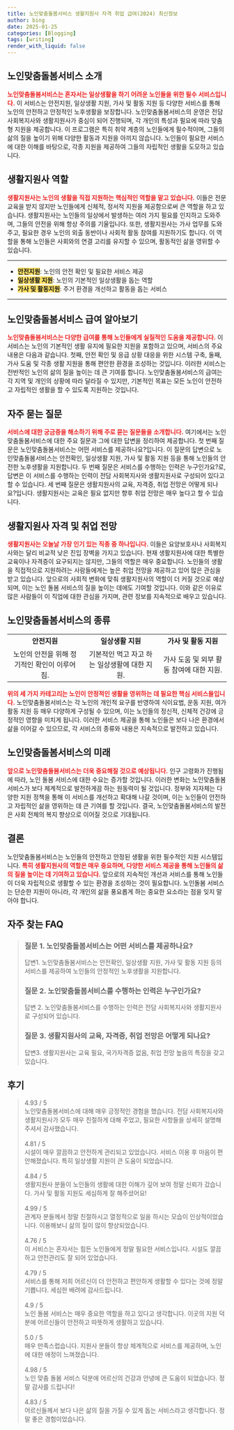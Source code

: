 ```yaml
---
title: 노인맞춤돌봄서비스 생활지원사 자격 취업 급여(2024) 최신정보
author: bing
date: 2025-01-25
categories: [Blogging]
tags: [writing]
render_with_liquid: false
---
```



<h2 id='노인맞춤돌봄서비스_소개'>노인맞춤돌봄서비스 소개</h2>

<p><b><span style="color: #ee2323;">노인맞춤돌봄서비스는 혼자서는 일상생활을 하기 어려운 노인들을 위한 필수 서비스입니다.</span></b> 이 서비스는 안전지원, 일상생활 지원, 가사 및 활동 지원 등 다양한 서비스를 통해 노인의 안전하고 안정적인 노후생활을 보장합니다. 노인맞춤돌봄서비스의 운영은 전담 사회복지사와 생활지원사가 중심이 되어 진행되며, 각 개인의 특성과 필요에 따라 맞춤형 지원을 제공합니다. 이 프로그램은 특히 취약 계층의 노인들에게 필수적이며, 그들의 삶의 질을 높이기 위해 다양한 활동과 지원을 아끼지 않습니다. 노인들이 필요한 서비스에 대한 이해를 바탕으로, 각종 지원을 제공하여 그들의 자립적인 생활을 도모하고 있습니다.</p>

<h2 id='생활지원사_역할'>생활지원사 역할</h2>

<p><b><span style="color: #ee2323;">생활지원사는 노인의 생활을 직접 지원하는 핵심적인 역할을 맡고 있습니다.</span></b> 이들은 전문 교육을 받지 않지만 노인들에게 신체적, 정서적 지원을 제공함으로써 큰 역할을 하고 있습니다. 생활지원사는 노인들의 일상에서 발생하는 여러 가지 필요를 인지하고 도와주며, 그들의 안전을 위해 항상 주의를 기울입니다. 또한, 생활지원사는 가사 업무를 도와주고, 필요한 경우 노인의 외출 동반이나 사회적 활동 참여를 지원하기도 합니다. 이 역할을 통해 노인들은 사회와의 연결 고리를 유지할 수 있으며, 활동적인 삶을 영위할 수 있습니다.</p>

<hr />

<ul>
    <li><b><span style="background-color: #ffe066;">안전지원</span></b>: 노인의 안전 확인 및 필요한 서비스 제공</li>
    <li><b><span style="background-color: #ffe066;">일상생활 지원</span></b>: 노인의 기본적인 일상생활을 돕는 역할</li>
    <li><b><span style="background-color: #ffe066;">가사 및 활동지원</span></b>: 주거 환경을 개선하고 활동을 돕는 서비스</li>
</ul>

<hr />

<h2 id='노인맞춤돌봄서비스_급여'>노인맞춤돌봄서비스 급여 알아보기</h2>

<p><b><span style="color: #ee2323;">노인맞춤돌봄서비스는 다양한 급여를 통해 노인들에게 실질적인 도움을 제공합니다.</span></b> 이 서비스는 노인의 기본적인 생활 유지에 필요한 지원을 포함하고 있으며, 서비스의 주요 내용은 다음과 같습니다. 첫째, 안전 확인 및 응급 상황 대응을 위한 시스템 구축, 둘째, 가사 도움 및 각종 생활 지원을 통해 편안한 환경을 조성하는 것입니다. 이러한 서비스는 전반적인 노인의 삶의 질을 높이는 데 큰 기여를 합니다. 노인맞춤돌봄서비스의 급여는 각 지역 및 개인의 상황에 따라 달라질 수 있지만, 기본적인 목표는 모든 노인이 안전하고 자립적인 생활을 할 수 있도록 지원하는 것입니다.</p>

<h2 id='자주_묻는_질문'>자주 묻는 질문</h2>

<p><b><span style="color: #ee2323;">서비스에 대한 궁금증을 해소하기 위해 주로 묻는 질문들을 소개합니다.</span></b> 여기에서는 노인맞춤돌봄서비스에 대한 주요 질문과 그에 대한 답변을 정리하여 제공합니다. 첫 번째 질문은 노인맞춤돌봄서비스는 어떤 서비스를 제공하나요?입니다. 이 질문의 답변으로 노인맞춤돌봄서비스는 안전확인, 일상생활 지원, 가사 및 활동 지원 등을 통해 노인들의 안전한 노후생활을 지원합니다. 두 번째 질문은 서비스를 수행하는 인력은 누구인가요?로, 답변은 이 서비스를 수행하는 인력이 전담 사회복지사와 생활지원사로 구성되어 있다고 할 수 있습니다. 세 번째 질문은 생활지원사의 교육, 자격증, 취업 전망은 어떻게 되나요?입니다. 생활지원사는 교육은 필요 없지만 향후 취업 전망은 매우 높다고 할 수 있습니다.</p>

<h2 id='생활지원사_자격'>생활지원사 자격 및 취업 전망</h2>

<p><b><span style="color: #ee2323;">생활지원사는 오늘날 가장 인기 있는 직종 중 하나입니다.</span></b> 이들은 요양보호사나 사회복지사와는 달리 비교적 낮은 진입 장벽을 가지고 있습니다. 현재 생활지원사에 대한 특별한 교육이나 자격증이 요구되지는 않지만, 그들의 역할은 매우 중요합니다. 노인들의 생활을 직접적으로 지원하려는 사람들에게는 높은 취업 전망을 제공하고 있어 많은 관심을 받고 있습니다. 앞으로의 사회적 변화에 맞춰 생활지원사의 역할이 더 커질 것으로 예상되며, 이는 노인 돌봄 서비스의 질을 높이는 데에도 기여할 것입니다. 이와 같은 이유로 많은 사람들이 이 직업에 대한 관심을 가지며, 관련 정보를 지속적으로 배우고 있습니다.</p>

<h2 id='노인맞춤돌봄서비스의_종류'>노인맞춤돌봄서비스의 종류</h2>

<table>
    <tr>
        <td style="text-align: center; height: 17px;"><b>안전지원</b></td>
        <td style="text-align: center; height: 17px;"><b>일상생활 지원</b></td>
        <td style="text-align: center; height: 17px;"><b>가사 및 활동 지원</b></td>
    </tr>
    <tr>
        <td style="text-align: center; height: 17px;">노인의 안전을 위해 정기적인 확인이 이루어짐.</td>
        <td style="text-align: center; height: 17px;">기본적인 먹고 자고 하는 일상생활에 대한 지원.</td>
        <td style="text-align: center; height: 17px;">가사 도움 및 외부 활동 참여에 대한 지원.</td>
    </tr>
</table>

<p><b><span style="color: #ee2323;">위의 세 가지 카테고리는 노인이 안정적인 생활을 영위하는 데 필요한 핵심 서비스들입니다.</span></b> 노인맞춤돌봄서비스는 각 노인의 개인적 요구를 반영하여 식이요법, 운동 지원, 여가 활동 지원 등 매우 다양하게 구성될 수 있으며, 이는 노인들의 정신적, 신체적 건강에 긍정적인 영향을 미치게 됩니다. 이러한 서비스 제공을 통해 노인들은 보다 나은 환경에서 삶을 이어갈 수 있으므로, 각 서비스의 종류와 내용은 지속적으로 발전하고 있습니다.</p>

<h2 id='노인맞춤돌봄서비스_미래'>노인맞춤돌봄서비스의 미래</h2>

<p><b><span style="color: #ee2323;">앞으로 노인맞춤돌봄서비스는 더욱 중요해질 것으로 예상됩니다.</span></b> 인구 고령화가 진행됨에 따라, 노인 돌봄 서비스에 대한 수요는 증가할 것입니다. 이러한 변화는 노인맞춤돌봄서비스가 보다 체계적으로 발전하게끔 하는 원동력이 될 것입니다. 정부와 지자체는 다양한 지원 정책을 통해 이 서비스를 개선하고 확대해 나갈 것이며, 이는 노인들이 안전하고 자립적인 삶을 영위하는 데 큰 기여를 할 것입니다. 결국, 노인맞춤돌봄서비스의 발전은 사회 전체의 복지 향상으로 이어질 것으로 기대됩니다.</p>

<h2 id='결론'>결론</h2>

<p>노인맞춤돌봄서비스는 노인들의 안전하고 안정된 생활을 위한 필수적인 지원 시스템입니다. <b><span style="color: #ee2323;">특히 생활지원사의 역할은 매우 중요하며, 다양한 서비스 제공을 통해 노인들의 삶의 질을 높이는 데 기여하고 있습니다.</span></b> 앞으로의 지속적인 개선과 서비스를 통해 노인들이 더욱 자립적으로 생활할 수 있는 환경을 조성하는 것이 필요합니다. 노인돌봄 서비스는 단순한 지원이 아니라, 각 개인의 삶을 풍요롭게 하는 중요한 요소라는 점을 잊지 말아야 합니다.</p>


<h2 id='자주_찾는_FAQ'>자주 찾는 FAQ</h2>
<div itemscope="" itemtype="https://schema.org/FAQPage"> 
<blockquote> 
<div itemscope="" itemprop="mainEntity" itemtype="https://schema.org/Question"> 
<h3 itemprop="name">질문 1. 노인맞춤돌봄서비스는 어떤 서비스를 제공하나요?</h3> 
<div itemscope="" itemprop="acceptedAnswer" itemtype="https://schema.org/Answer"> 
<span itemprop="text"> 
<p>답변1. 노인맞춤돌봄서비스는 안전확인, 일상생활 지원, 가사 및 활동 지원 등의 서비스를 제공하여 노인들의 안정적인 노후생활을 지원합니다.</p> 
</span> 
</div> 
</div> 

<div itemscope="" itemprop="mainEntity" itemtype="https://schema.org/Question"> 
<h3 itemprop="name">질문 2. 노인맞춤돌봄서비스를 수행하는 인력은 누구인가요?</h3> 
<div itemscope="" itemprop="acceptedAnswer" itemtype="https://schema.org/Answer"> 
<span itemprop="text"> 
<p>답변 2. 노인맞춤돌봄서비스를 수행하는 인력은 전담 사회복지사와 생활지원사로 구성되어 있습니다.</p> 
</span> 
</div> 
</div> 

<div itemscope="" itemprop="mainEntity" itemtype="https://schema.org/Question"> 
<h3 itemprop="name">질문 3. 생활지원사의 교육, 자격증, 취업 전망은 어떻게 되나요?</h3> 
<div itemscope="" itemprop="acceptedAnswer" itemtype="https://schema.org/Answer"> 
<span itemprop="text"> 
<p>답변3. 생활지원사는 교육 필요, 국가자격증 없음, 취업 전망 높음의 특징을 갖고 있습니다.</p> 
</span> 
</div> 
</div> 
</blockquote> 
</div>
<h2 id='후기'>후기</h2>
<div itemscope itemtype="https://schema.org/Product">
  <blockquote>
  <div itemprop="review" itemscope itemtype="https://schema.org/Review">
      <div itemprop="reviewRating" itemscope itemtype="https://schema.org/Rating"> <span itemprop="ratingValue">4.93</span> / <span itemprop="bestRating">5</span> </div>
      <span itemprop="reviewBody">노인맞춤돌봄서비스에 대해 매우 긍정적인 경험을 했습니다. 전담 사회복지사와 생활지원사가 모두 매우 친절하게 대해 주었고, 필요한 사항들을 상세히 설명해 주셔서 감사했습니다.</span>
  </div>
  <br>
  <div itemprop="review" itemscope itemtype="https://schema.org/Review">
      <div itemprop="reviewRating" itemscope itemtype="https://schema.org/Rating"> <span itemprop="ratingValue">4.81</span> / <span itemprop="bestRating">5</span> </div>
      <span itemprop="reviewBody">시설이 매우 깔끔하고 안전하게 관리되고 있었습니다. 서비스 이용 후 마음이 편안해졌습니다. 특히 일상생활 지원이 큰 도움이 되었습니다.</span>
  </div>
  <br>
  <div itemprop="review" itemscope itemtype="https://schema.org/Review">
      <div itemprop="reviewRating" itemscope itemtype="https://schema.org/Rating"> <span itemprop="ratingValue">4.84</span> / <span itemprop="bestRating">5</span> </div>
      <span itemprop="reviewBody">생활지원사 분들이 노인들의 생활에 대한 이해가 깊어 보여 정말 신뢰가 갔습니다. 가사 및 활동 지원도 세심하게 잘 해주셨어요!</span>
  </div>
  <br>
  <div itemprop="review" itemscope itemtype="https://schema.org/Review">
      <div itemprop="reviewRating" itemscope itemtype="https://schema.org/Rating"> <span itemprop="ratingValue">4.99</span> / <span itemprop="bestRating">5</span> </div>
      <span itemprop="reviewBody">관계자 분들께서 정말 친절하시고 열정적으로 일을 하시는 모습이 인상적이었습니다. 이용해보니 삶의 질이 많이 향상되었습니다.</span>
  </div>
  <br>
  <div itemprop="review" itemscope itemtype="https://schema.org/Review">
      <div itemprop="reviewRating" itemscope itemtype="https://schema.org/Rating"> <span itemprop="ratingValue">4.76</span> / <span itemprop="bestRating">5</span> </div>
      <span itemprop="reviewBody">이 서비스는 혼자서는 힘든 노인들에게 정말 필요한 서비스입니다. 시설도 깔끔하고 안전관리도 잘 되어 있었습니다.</span>
  </div>
  <br>
  <div itemprop="review" itemscope itemtype="https://schema.org/Review">
      <div itemprop="reviewRating" itemscope itemtype="https://schema.org/Rating"> <span itemprop="ratingValue">4.79</span> / <span itemprop="bestRating">5</span> </div>
      <span itemprop="reviewBody">서비스를 통해 저희 어르신이 더 안전하고 편안하게 생활할 수 있다는 것에 정말 기쁩니다. 세심한 배려에 감사드립니다.</span>
  </div>
  <br>
  <div itemprop="review" itemscope itemtype="https://schema.org/Review">
      <div itemprop="reviewRating" itemscope itemtype="https://schema.org/Rating"> <span itemprop="ratingValue">4.9</span> / <span itemprop="bestRating">5</span> </div>
      <span itemprop="reviewBody">노인 돌봄 서비스는 매우 중요한 역할을 하고 있다고 생각합니다. 이곳의 지원 덕분에 어르신들이 안전하고 따뜻하게 생활하고 있습니다.</span>
  </div>
  <br>
  <div itemprop="review" itemscope itemtype="https://schema.org/Review">
      <div itemprop="reviewRating" itemscope itemtype="https://schema.org/Rating"> <span itemprop="ratingValue">5.0</span> / <span itemprop="bestRating">5</span> </div>
      <span itemprop="reviewBody">매우 만족스럽습니다. 지원사 분들이 항상 체계적으로 서비스를 제공하며, 노인에 대한 애정이 느껴졌습니다.</span>
  </div>
  <br>
  <div itemprop="review" itemscope itemtype="https://schema.org/Review">
      <div itemprop="reviewRating" itemscope itemtype="https://schema.org/Rating"> <span itemprop="ratingValue">4.98</span> / <span itemprop="bestRating">5</span> </div>
      <span itemprop="reviewBody">노인 맞춤 돌봄 서비스 덕분에 어르신의 건강과 안녕에 큰 도움이 되었습니다. 정말 감사를 드립니다!</span>
  </div>
  <br>
  <div itemprop="review" itemscope itemtype="https://schema.org/Review">
      <div itemprop="reviewRating" itemscope itemtype="https://schema.org/Rating"> <span itemprop="ratingValue">4.83</span> / <span itemprop="bestRating">5</span> </div>
      <span itemprop="reviewBody">어르신들께서 보다 나은 삶의 질을 가질 수 있게 돕는 서비스라고 생각합니다. 정말 좋은 경험이었습니다.</span>
  </div>
  </blockquote>
</div>
